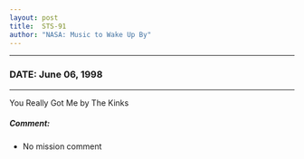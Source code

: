 ```yaml
---
layout: post
title:  STS-91
author: "NASA: Music to Wake Up By"
---
```


----
### DATE: June 06, 1998
----
You Really Got Me by The Kinks

##### Comment:
* No mission comment
